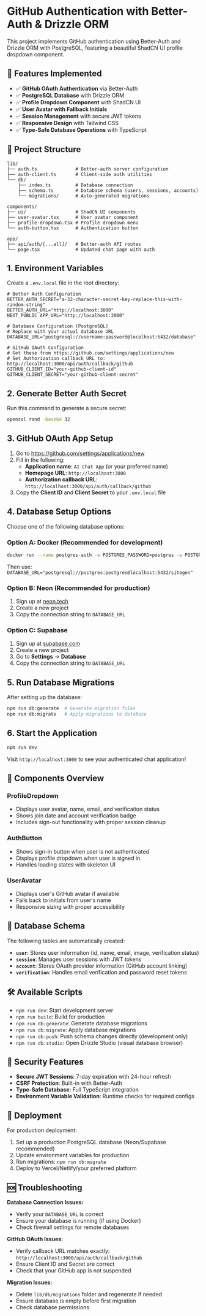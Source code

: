 # GitHub Authentication with Better-Auth & Drizzle ORM

This project implements GitHub authentication using Better-Auth and Drizzle ORM with PostgreSQL, featuring a beautiful ShadCN UI profile dropdown component.

## 🚀 Features Implemented

- ✅ **GitHub OAuth Authentication** via Better-Auth
- ✅ **PostgreSQL Database** with Drizzle ORM
- ✅ **Profile Dropdown Component** with ShadCN UI
- ✅ **User Avatar with Fallback Initials**
- ✅ **Session Management** with secure JWT tokens
- ✅ **Responsive Design** with Tailwind CSS
- ✅ **Type-Safe Database Operations** with TypeScript

## 📁 Project Structure

```
lib/
├── auth.ts              # Better-auth server configuration
├── auth-client.ts       # Client-side auth utilities
└── db/
    ├── index.ts         # Database connection
    ├── schema.ts        # Database schema (users, sessions, accounts)
    └── migrations/      # Auto-generated migrations

components/
├── ui/                  # ShadCN UI components
├── user-avatar.tsx      # User avatar component
├── profile-dropdown.tsx # Profile dropdown menu
└── auth-button.tsx      # Authentication button

app/
├── api/auth/[...all]/   # Better-auth API routes
└── page.tsx             # Updated chat page with auth
```

## 1. Environment Variables

Create a `.env.local` file in the root directory:

```env
# Better Auth Configuration
BETTER_AUTH_SECRET="a-32-character-secret-key-replace-this-with-random-string"
BETTER_AUTH_URL="http://localhost:3000"
NEXT_PUBLIC_APP_URL="http://localhost:3000"

# Database Configuration (PostgreSQL)
# Replace with your actual database URL
DATABASE_URL="postgresql://username:password@localhost:5432/database"

# GitHub OAuth Configuration
# Get these from https://github.com/settings/applications/new
# Set Authorization callback URL to: http://localhost:3000/api/auth/callback/github
GITHUB_CLIENT_ID="your-github-client-id"
GITHUB_CLIENT_SECRET="your-github-client-secret"
```

## 2. Generate Better Auth Secret

Run this command to generate a secure secret:

```bash
openssl rand -base64 32
```

## 3. GitHub OAuth App Setup

1. Go to https://github.com/settings/applications/new
2. Fill in the following:
   - **Application name**: `AI Chat App` (or your preferred name)
   - **Homepage URL**: `http://localhost:3000`
   - **Authorization callback URL**: `http://localhost:3000/api/auth/callback/github`
3. Copy the **Client ID** and **Client Secret** to your `.env.local` file

## 4. Database Setup Options

Choose one of the following database options:

### Option A: Docker (Recommended for development)

```bash
docker run --name postgres-auth -e POSTGRES_PASSWORD=postgres -e POSTGRES_DB=sitegen -p 5432:5432 -d postgres
```

Then use: `DATABASE_URL="postgresql://postgres:postgres@localhost:5432/sitegen"`

### Option B: Neon (Recommended for production)

1. Sign up at [neon.tech](https://neon.tech)
2. Create a new project
3. Copy the connection string to `DATABASE_URL`

### Option C: Supabase

1. Sign up at [supabase.com](https://supabase.com)
2. Create a new project
3. Go to **Settings** → **Database**
4. Copy the connection string to `DATABASE_URL`

## 5. Run Database Migrations

After setting up the database:

```bash
npm run db:generate  # Generate migration files
npm run db:migrate   # Apply migrations to database
```

## 6. Start the Application

```bash
npm run dev
```

Visit `http://localhost:3000` to see your authenticated chat application!

## 🎨 Components Overview

### ProfileDropdown

- Displays user avatar, name, email, and verification status
- Shows join date and account verification badge
- Includes sign-out functionality with proper session cleanup

### AuthButton

- Shows sign-in button when user is not authenticated
- Displays profile dropdown when user is signed in
- Handles loading states with skeleton UI

### UserAvatar

- Displays user's GitHub avatar if available
- Falls back to initials from user's name
- Responsive sizing with proper accessibility

## 🔧 Database Schema

The following tables are automatically created:

- **`user`**: Stores user information (id, name, email, image, verification status)
- **`session`**: Manages user sessions with JWT tokens
- **`account`**: Stores OAuth provider information (GitHub account linking)
- **`verification`**: Handles email verification and password reset tokens

## 🛠️ Available Scripts

- `npm run dev`: Start development server
- `npm run build`: Build for production
- `npm run db:generate`: Generate database migrations
- `npm run db:migrate`: Apply database migrations
- `npm run db:push`: Push schema changes directly (development only)
- `npm run db:studio`: Open Drizzle Studio (visual database browser)

## 🔐 Security Features

- **Secure JWT Sessions**: 7-day expiration with 24-hour refresh
- **CSRF Protection**: Built-in with Better-Auth
- **Type-Safe Database**: Full TypeScript integration
- **Environment Variable Validation**: Runtime checks for required configs

## 🚀 Deployment

For production deployment:

1. Set up a production PostgreSQL database (Neon/Supabase recommended)
2. Update environment variables for production
3. Run migrations: `npm run db:migrate`
4. Deploy to Vercel/Netlify/your preferred platform

## 🆘 Troubleshooting

**Database Connection Issues:**

- Verify your `DATABASE_URL` is correct
- Ensure your database is running (if using Docker)
- Check firewall settings for remote databases

**GitHub OAuth Issues:**

- Verify callback URL matches exactly: `http://localhost:3000/api/auth/callback/github`
- Ensure Client ID and Secret are correct
- Check that your GitHub app is not suspended

**Migration Issues:**

- Delete `lib/db/migrations` folder and regenerate if needed
- Ensure database is empty before first migration
- Check database permissions
